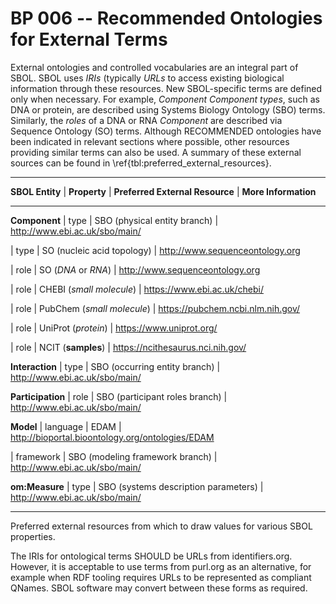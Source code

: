 # BP 006 -- Recommended Ontologies for External Terms

External ontologies and controlled vocabularies are an integral part of SBOL. SBOL uses *IRIs* (typically *URLs* to access existing biological information through these resources.
New SBOL-specific terms are defined only when necessary.
For example, *Component* *Component types*, such as DNA or protein, are described using Systems Biology Ontology (SBO) terms. Similarly, the *roles* of a DNA or RNA *Component* are described via Sequence Ontology (SO) terms. Although RECOMMENDED ontologies have been indicated in relevant sections where possible, other resources providing similar terms can also be used. A summary of these external sources can be found in \ref{tbl:preferred_external_resources}.

***
**SBOL Entity** | **Property** | **Preferred External Resource** |
**More Information**  
***
**Component** | type | SBO (physical entity branch) | http://www.ebi.ac.uk/sbo/main/  

| type | SO (nucleic acid topology) | http://www.sequenceontology.org  

| role | SO (*DNA* or *RNA*) | http://www.sequenceontology.org     

| role | CHEBI (*small molecule*) | https://www.ebi.ac.uk/chebi/     

| role | PubChem (*small molecule*) | https://pubchem.ncbi.nlm.nih.gov/   

| role | UniProt (*protein*) | https://www.uniprot.org/       

| role | NCIT (**samples**) | https://ncithesaurus.nci.nih.gov/       

**Interaction** | type | SBO (occurring entity branch) | http://www.ebi.ac.uk/sbo/main/

**Participation** | role | SBO (participant roles branch) | http://www.ebi.ac.uk/sbo/main/  

**Model** | language | EDAM | http://bioportal.bioontology.org/ontologies/EDAM       

| framework | SBO (modeling framework branch) | http://www.ebi.ac.uk/sbo/main/  

**om:Measure** | type | SBO (systems description parameters) | http://www.ebi.ac.uk/sbo/main/
***
Preferred external resources from which to draw values for various SBOL properties.


The IRIs for ontological terms SHOULD be URLs from identifiers.org.  However, it is acceptable to use terms from purl.org as an alternative, for example when RDF tooling requires URLs to be represented as compliant QNames.  SBOL software may convert between these forms as required.
